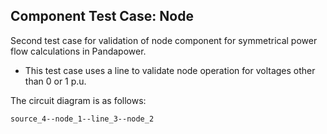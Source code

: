 <!--
SPDX-FileCopyrightText: Contributors to the Power Grid Model project <powergridmodel@lfenergy.org>

SPDX-License-Identifier: MPL-2.0
-->

## Component Test Case: Node

Second test case for validation of node component for symmetrical power flow calculations in Pandapower.
- This test case uses a line to validate node operation for voltages other than 0 or 1 p.u.

The circuit diagram is as follows:
```
source_4--node_1--line_3--node_2
```
